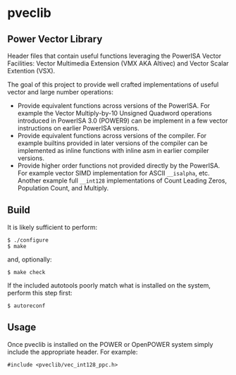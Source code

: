 # pveclib

## Power Vector Library

Header files that contain useful functions leveraging the PowerISA
Vector Facilities: Vector Multimedia Extension (VMX AKA Altivec) and
Vector Scalar Extention (VSX).

The goal of this project to provide well crafted implementations
of useful vector and large number operations:

- Provide equivalent functions across versions of the PowerISA.
  For example the Vector Multiply-by-10 Unsigned Quadword
  operations introduced in PowerISA 3.0 (POWER9) can be implement in a
  few vector instructions on earlier PowerISA versions.
- Provide equivalent functions across versions of the compiler.
  For example builtins provided in later versions of the compiler
  can be implemented as inline functions with inline asm in earlier
  compiler versions.
- Provide higher order functions not provided directly by the PowerISA.
  For example vector SIMD implementation for ASCII `__isalpha`, etc.
  Another example full `__int128` implementations of Count Leading Zeros,
  Population Count, and Multiply.

## Build

It is likely sufficient to perform:

    $ ./configure
    $ make

and, optionally:

    $ make check

If the included autotools poorly match what is installed on the system,
perform this step first:

    $ autoreconf

## Usage

Once pveclib is installed on the POWER or OpenPOWER system
simply include the appropriate header. For example:

    #include <pveclib/vec_int128_ppc.h>

